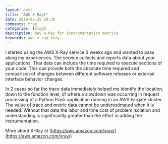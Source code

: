 ```yaml
---
layout: post
title: "AWS X-Rayt"
date: 2019-05-25 20:30
comments: true
categories: [blog]
description: AWS X-Ray for instrumentation metrics
keywords: aws x-ray xray
---
```

I started using the AWS X-Ray service 3 weeks ago and wanted to pass along my experiences.
The service collects and reports data about your applications.
That data can include the time required to execute sections of your code.
This can provide both the absolute time required and comparison of changes between different
software releases or external interface behavior changes.

In 2 cases so far the trace data immediately helped me identify the location, down to the function level,
of where a slowdown was occurring in request processing of a Python Flask application running in an AWS Fargate cluster.
The value of trace and metric data cannot be underestimated when it is needed.
Without that data the labor and time cost of problem isolation and understanding is significantly
greater than the effort in adding the instrumentation.

More about X-Ray at [https://aws.amazon.com/xray/](https://aws.amazon.com/xray/)

